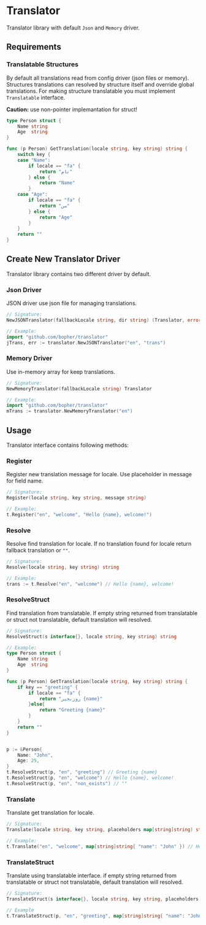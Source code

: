 # Translator

Translator library with default `Json` and `Memory` driver.

## Requirements

### Translatable Structures

By default all translations read from config driver (json files or memory). Structures translations can resolved by structure itself and override global translations. For making structure translatable you must implement `Translatable` interface.

**Caution:** use non-pointer implemantation for struct!

```go
type Person struct {
    Name string
    Age  string
}

func (p Person) GetTranslation(locale string, key string) string {
    switch key {
    case "Name":
        if locale == "fa" {
            return "نام"
        } else {
            return "Name"
        }
    case "Age":
        if locale == "fa" {
            return "سن"
        } else {
            return "Age"
        }
    }
    return ""
}
```

## Create New Translator Driver

Translator library contains two different driver by default.

### Json Driver

JSON driver use json file for managing translations.

```go
// Signature:
NewJSONTranslator(fallbackLocale string, dir string) (Translator, error)

// Example:
import "github.com/bopher/translator"
jTrans, err := translator.NewJSONTranslator("en", "trans")
```

### Memory Driver

Use in-memory array for keep translations.

```go
// Signature:
NewMemoryTranslator(fallbackLocale string) Translator

// Example:
import "github.com/bopher/translator"
mTrans := translator.NewMemoryTranslator("en")
```

## Usage

Translator interface contains following methods:

### Register

Register new translation message for locale. Use placeholder in message for field name.

```go
// Signature:
Register(locale string, key string, message string)

// Example:
t.Register("en", "welcome", "Hello {name}, welcome!")
```

### Resolve

Resolve find translation for locale. If no translation found for locale return fallback translation or `""`.

```go
// Signature:
Resolve(locale string, key string) string

// Example:
trans := t.Resolve("en", "welcome") // Hello {name}, welcome!
```

### ResolveStruct

Find translation from translatable. If empty string returned from translatable or struct not translatable, default translation will resolved.

```go
// Signature:
ResolveStruct(s interface{}, locale string, key string) string

// Example:
type Person struct {
    Name string
    Age  string
}

func (p Person) GetTranslation(locale string, key string) string {
    if key == "greeting" {
        if locale == "fa" {
            return "روزبخیر {name}"
        }else{
            return "Greeting {name}"
        }
    }
    return ""
}


p := &Person{
    Name: "John",
    Age: 25,
}
t.ResolveStruct(p, "en", "greeting") // Greeting {name}
t.ResolveStruct(p, "en", "welcome") // Hello {name}, welcome!
t.ResolveStruct(p, "en", "non_exists") // ""
```

### Translate

Translate get translation for locale.

```go
// Signature:
Translate(locale string, key string, placeholders map[string]string) string

// Example:
t.Translate("en", "welcome", map[string]string{ "name": "John" }) // Hello John, welcome!
```

### TranslateStruct

Translate using translatable interface. if empty string returned from translatable or struct not translatable, default translation will resolved.

```go
// Signature:
TranslateStruct(s interface{}, locale string, key string, placeholders map[string]string) string

// Example
t.TranslateStruct(p, "en", "greeting", map[string]string{ "name": "John" }) // Greeting John
```
